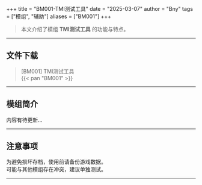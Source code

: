 +++
title = "BM001-TMI测试工具"
date = "2025-03-07"
author = "Bny"
tags = ["模组", "辅助"]
aliases = ["BM001"]
+++

> 本文介绍了模组 **TMI测试工具** 的功能与特点。

---

## 文件下载

> [BM001] TMI测试工具  
{{< pan "BM001" >}}  

---

## 模组简介

>  
内容有待更新...  

---

## 注意事项

>  
为避免损坏存档，使用前请备份游戏数据。  
可能与其他模组存在冲突，建议单独测试。  

---

